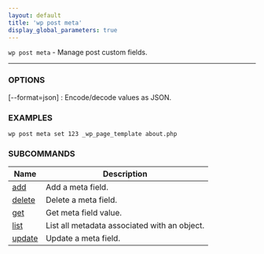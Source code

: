 ```yaml
---
layout: default
title: 'wp post meta'
display_global_parameters: true
---
```


`wp post meta` - Manage post custom fields.

<hr />

### OPTIONS

[\--format=json]
: Encode/decode values as JSON.

### EXAMPLES

    wp post meta set 123 _wp_page_template about.php





### SUBCOMMANDS

<table>
	<thead>
	<tr>
		<th>Name</th>
		<th>Description</th>
	</tr>
	</thead>
	<tbody>
		<tr>
			<td><a href="/commands/post/meta/add/">add</a></td>
			<td>Add a meta field.</td>
		</tr>
		<tr>
			<td><a href="/commands/post/meta/delete/">delete</a></td>
			<td>Delete a meta field.</td>
		</tr>
		<tr>
			<td><a href="/commands/post/meta/get/">get</a></td>
			<td>Get meta field value.</td>
		</tr>
		<tr>
			<td><a href="/commands/post/meta/list/">list</a></td>
			<td>List all metadata associated with an object.</td>
		</tr>
		<tr>
			<td><a href="/commands/post/meta/update/">update</a></td>
			<td>Update a meta field.</td>
		</tr>
	</tbody>
</table>
